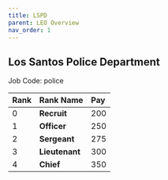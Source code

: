 ```yaml
---
title: LSPD
parent: LEO Overview
nav_order: 1
---
```


## Los Santos Police Department

Job Code: police

| **Rank** | **Rank Name**  | **Pay** |
|:---------|:---------------|:--------|
| 0        | **Recruit**    |200      |
| 1        | **Officer**    |250      |
| 2        | **Sergeant**   |275      |
| 3        | **Lieutenant** |300      |
| 4        | **Chief**      |350      |
